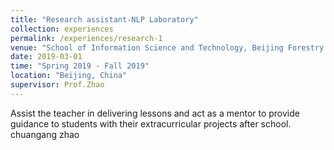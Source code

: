 ```yaml
---
title: "Research assistant-NLP Laboratory"
collection: experiences
permalink: /experiences/research-1
venue: "School of Information Science and Technology, Beijing Forestry University"
date: 2019-03-01
time: "Spring 2019 - Fall 2019"
location: "Beijing, China"
supervisor: Prof.Zhao
---
```

Assist the teacher in delivering lessons and act as a mentor to provide guidance to students with their extracurricular projects after school.
chuangang zhao